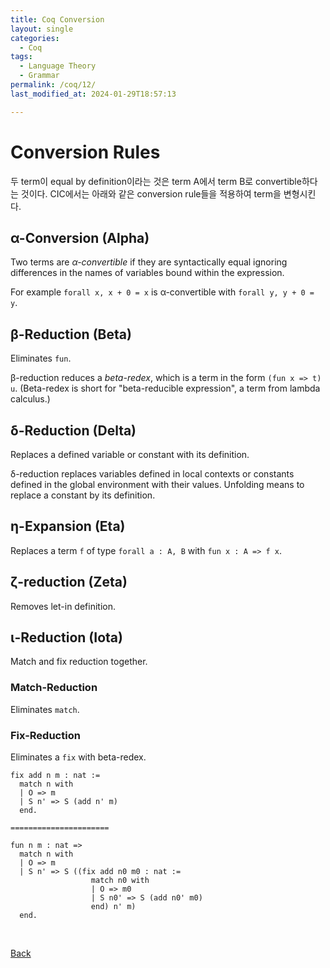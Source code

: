 ```yaml
---
title: Coq Conversion
layout: single
categories:
  - Coq
tags:
  - Language Theory
  - Grammar
permalink: /coq/12/
last_modified_at: 2024-01-29T18:57:13

---
```


# Conversion Rules

두 term이 equal by definition이라는 것은 term A에서 term B로 convertible하다는 것이다.
CIC에서는 아래와 같은 conversion rule들을 적용하여 term을 변형시킨다.

## α-Conversion (Alpha)

Two terms are *α-convertible* if they are syntactically equal ignoring differences in the names of variables bound within the expression.

For example `forall x, x + 0 = x` is α-convertible with `forall y, y + 0 = y`.

## β-Reduction (Beta)

Eliminates `fun`.

β-reduction reduces a *beta-redex*,
which is a term in the form `(fun x => t) u`.
(Beta-redex is short for "beta-reducible expression",
a term from lambda calculus.)

## δ-Reduction (Delta)

Replaces a defined variable or constant with its definition.

δ-reduction replaces variables defined in local contexts or constants defined in the global environment with their values.
Unfolding means to replace a constant by its definition.

## η-Expansion (Eta)

Replaces a term `f` of type `forall a : A, B` with `fun x : A => f x`.

## ζ-reduction (Zeta)

Removes let-in definition.

## ι-Reduction (Iota)

Match and fix reduction together.

### Match-Reduction

Eliminates `match`.

### Fix-Reduction

Eliminates a `fix` with beta-redex.

```coq
fix add n m : nat :=
  match n with
  | O => m
  | S n' => S (add n' m)
  end.

======================

fun n m : nat =>
  match n with
  | O => m
  | S n' => S ((fix add n0 m0 : nat :=
                  match n0 with
                  | O => m0
                  | S n0' => S (add n0' m0)
                  end) n' m)
  end.
```

<br>

[Back](/coq/)